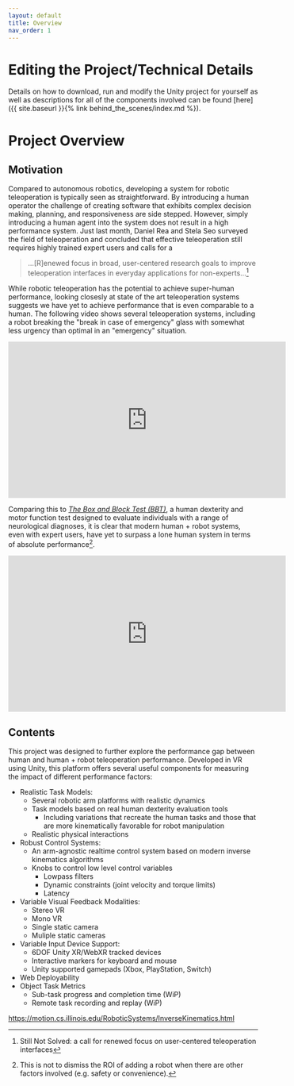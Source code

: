 ```yaml
---
layout: default
title: Overview
nav_order: 1
---
```


# Editing the Project/Technical Details

Details on how to download, run and modify the Unity project for yourself as well as descriptions for all of the components involved can be found [here]({{ site.baseurl }}{% link behind_the_scenes/index.md %}).



# Project Overview

## Motivation

Compared to autonomous robotics, developing a system for robotic teleoperation is typically seen as straightforward. By introducing a human operator the challenge of creating software that exhibits complex decision making, planning, and responsiveness are side stepped. However, simply introducing a human agent into the system does not result in a high performance system. Just last month, Daniel Rea and Stela Seo surveyed the field of teleoperation and concluded that effective teleoperation still requires highly trained expert users and calls for a 

>...[R]enewed focus in broad, user-centered research goals to improve teleoperation interfaces in everyday applications for non-experts...[^1]

While robotic teleoperation has the potential to achieve super-human performance, looking closesly at state of the art teleoperation systems suggests we have yet to achieve performance that is even comparable to a human. The following video shows several teleoperation systems, including a robot breaking the "break in case of emergency" glass with somewhat less urgency than optimal in an "emergency" situation.

<iframe width="560" height="315" src="https://www.youtube.com/embed/66ZMUaBLjaM?start=10" title="YouTube video player" frameborder="0" allow="accelerometer; autoplay; clipboard-write; encrypted-media; gyroscope; picture-in-picture" allowfullscreen></iframe>

Comparing this to [*The Box and Block Test (BBT)*](https://www.physio-pedia.com/Box_and_Block_Test), a human dexterity and motor function test designed to evaluate individuals with a range of neurological diagnoses, it is clear that modern human + robot systems, even with expert users, have yet to surpass a lone human system in terms of absolute performance[^2].

<iframe width="560" height="315" src="https://www.youtube.com/embed/8nsn91JFYgE?start=55" title="YouTube video player" frameborder="0" allow="accelerometer; autoplay; clipboard-write; encrypted-media; gyroscope; picture-in-picture" allowfullscreen></iframe>


## Contents

This project was designed to further explore the performance gap between human and human + robot teleoperation performance. Developed in VR using Unity, this platform offers several useful components for measuring the impact of different performance factors:

* Realistic Task Models:
  * Several robotic arm platforms with realistic dynamics
  * Task models based on real human dexterity evaluation tools
    * Including variations that recreate the human tasks and those that are more kinematically favorable for robot manipulation
  * Realistic physical interactions
* Robust Control Systems:
  * An arm-agnostic realtime control system based on modern inverse kinematics algorithms
  * Knobs to control low level control variables
    * Lowpass filters
    * Dynamic constraints (joint velocity and torque limits)
    * Latency
* Variable Visual Feedback Modalities:
  * Stereo VR
  * Mono VR
  * Single static camera
  * Muliple static cameras
* Variable Input Device Support:
  * 6DOF Unity XR/WebXR tracked devices
  * Interactive markers for keyboard and mouse
  * Unity supported gamepads (Xbox, PlayStation, Switch)
* Web Deployability
* Object Task Metrics
  * Sub-task progress and completion time (WiP)
  * Remote task recording and replay (WiP)


[^1]: Still Not Solved: a call for renewed focus on user-centered teleoperation interfaces
[^2]: This is not to dismiss the ROI of adding a robot when there are other factors involved (e.g. safety or convenience).

https://motion.cs.illinois.edu/RoboticSystems/InverseKinematics.html
